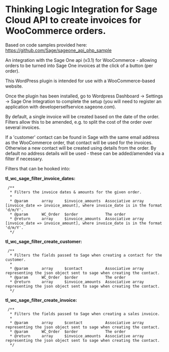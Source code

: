 # Thinking Logic Integration for Sage Cloud API to create invoices for WooCommerce orders.

Based on code samples provided here: https://github.com/Sage/sageone_api_php_sample

An integration with the Sage One api (v3.1) for WooCommerce - 
allowing orders to be turned into Sage One invoices at the click of a button (per order). 

This WordPress plugin is intended for use with a WooCommerce-based website.

Once the plugin has been installed, go to Wordpress Dashboard -> Settings -> Sage One Integration
to complete the setup (you will need to register an application with developerselfservice.sageone.com).

By default, a single invoice will be created based on the date of the order.
Filters allow this to be amended, e.g. to split the cost of the order over several invoices.

If a 'customer' contact can be found in Sage with the same email address as the WooCommerce order, that contact will be used for the invoices.
Otherwise a new contact will be created using details from the order. By default no address details will be used - these can be added/amended via a filter if necessary. 

Filters that can be hooked into:

**tl_wc_sage_filter_invoice_dates:**
```$php
 /**
  * Filters the invoice dates & amounts for the given order.
  *
  * @param      array     $invoice_amounts  Associative array [invoice_date => invoice_amount], where invoice_date is in the format 'd/m/Y'.
  * @param      WC_Order  $order            The order
  * @return     array     $invoice_amounts  Associative array [invoice_date => invoice_amount], where invoice_date is in the format 'd/m/Y'.
  */
``` 

**tl_wc_sage_filter_create_customer:**
```$php
 /**
  * Filters the fields passed to Sage when creating a contact for the customer.
  *
  * @param      array     $contact          Associative array representing the json object sent to sage when creating the contact.
  * @param      WC_Order  $order            The order
  * @return     array     $invoice_amounts  Associative array representing the json object sent to sage when creating the contact.
  */
``` 
 
**tl_wc_sage_filter_create_invoice:**
```$php
 /**
  * Filters the fields passed to Sage when creating a sales invoice.
  *
  * @param      array     $contact          Associative array representing the json object sent to sage when creating the contact.
  * @param      WC_Order  $order            The order
  * @return     array     $invoice_amounts  Associative array representing the json object sent to sage when creating the contact.
  */
``` 
 
